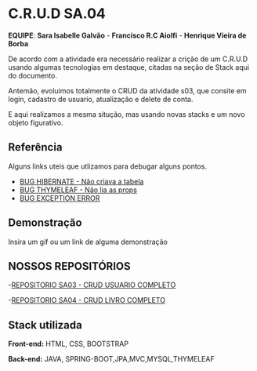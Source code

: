 
# C.R.U.D SA.04


**EQUIPE**: **Sara Isabelle Galvão** - **Francisco R.C Aiolfi** - **Henrique Vieira de Borba** 


De acordo com a atividade era necessário realizar a crição de um C.R.U.D usando algumas tecnologias em destaque, citadas na seção de Stack aqui do documento.

Antemão, evoluimos totalmente o CRUD da atividade s03, que consite em login, cadastro de usuario, atualização e delete de conta. 

E aqui realizamos a mesma situção, mas usando novas stacks e um novo objeto figurativo.

## Referência

Alguns links uteis que utlizamos para debugar alguns pontos.

 - [BUG HIBERNATE - Não criava a tabela](https://stackoverflow.com/questions/50774085/hibernate-doesnt-create-tables-automatically)
 - [BUG THYMELEAF - Não lia as props](https://stackoverflow.com/questions/56306637/spring-thymeleaf-exception-processing-template)
 - [BUG EXCEPTION ERROR ](https://cursos.alura.com.br/forum/topico-bug-thymeleaf-http-nio-8080-exec-1-exception-processing-template-pedido-formulario-an-error-happened-during-template-parsing-template-class-path-resource-templates-pedido-formulario-html-295048)


## Demonstração

Insira um gif ou um link de alguma demonstração


## NOSSOS REPOSITÓRIOS

-[REPOSITORIO SA03 - CRUD USUARIO COMPLETO](https://github.com/isagalvao/SENAI_CRUD)

-[REPOSITORIO SA04 - CRUD LIVRO COMPLETO]()

## Stack utilizada

**Front-end:** HTML, CSS, BOOTSTRAP

**Back-end:** JAVA, SPRING-BOOT,JPA,MVC,MYSQL,THYMELEAF

